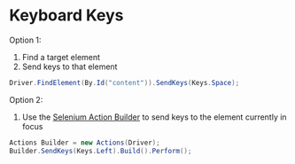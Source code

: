 # Keyboard Keys

Option 1:

1. Find a target element
2. Send keys to that element

```csharp
Driver.FindElement(By.Id("content")).SendKeys(Keys.Space);
```

Option 2:

1. Use the [Selenium Action Builder](http://seleniumhq.github.io/selenium/docs/api/dotnet/html/T_OpenQA_Selenium_Interactions_Actions.htm) to send keys to the element currently in focus

```csharp
Actions Builder = new Actions(Driver);
Builder.SendKeys(Keys.Left).Build().Perform();
```
